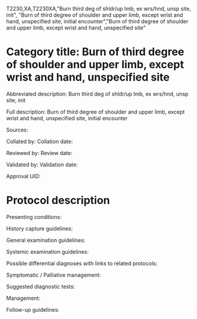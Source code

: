 T2230,XA,T2230XA,"Burn third deg of shldr/up lmb, ex wrs/hnd, unsp site, init", "Burn of third degree of shoulder and upper limb, except wrist and hand, unspecified site, initial encounter","Burn of third degree of shoulder and upper limb, except wrist and hand, unspecified site"
# Category title: Burn of third degree of shoulder and upper limb, except wrist and hand, unspecified site

Abbreviated description: Burn third deg of shldr/up lmb, ex wrs/hnd, unsp site, init

Full description: Burn of third degree of shoulder and upper limb, except wrist and hand, unspecified site, initial encounter

Sources:

Collated by:
Collation date:

Reviewed by:
Review date:

Validated by:
Validation date:

Approval UID:

# Protocol description

Presenting conditions:

History capture guidelines:

General examination guidelines:

Systemic examination guidelines:

Possible differential diagnoses with links to related protocols:

Symptomatic / Palliative management:

Suggested diagnostic tests:

Management:

Follow-up guidelines:
